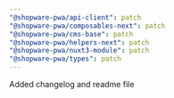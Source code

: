 ```yaml
---
"@shopware-pwa/api-client": patch
"@shopware-pwa/composables-next": patch
"@shopware-pwa/cms-base": patch
"@shopware-pwa/helpers-next": patch
"@shopware-pwa/nuxt3-module": patch
"@shopware-pwa/types": patch
---
```


Added changelog and readme file
